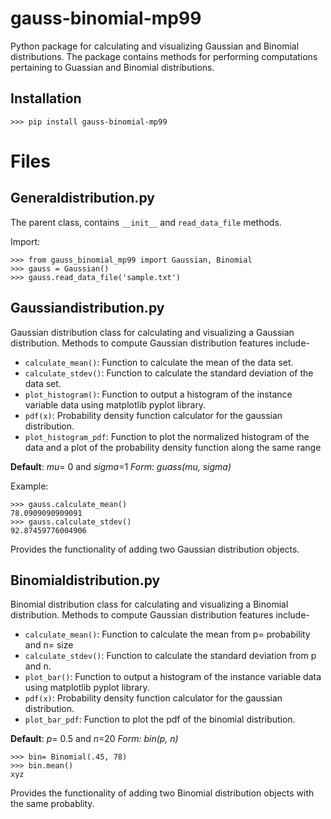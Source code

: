 # gauss-binomial-mp99
Python package for calculating and visualizing Gaussian and Binomial distributions.
The package contains methods for performing computations pertaining to Guassian and Binomial distributions.

## Installation

```
>>> pip install gauss-binomial-mp99
```

# Files

## Generaldistribution.py
The parent class, contains `__init__` and `read_data_file` methods.

Import:
```
>>> from gauss_binomial_mp99 import Gaussian, Binomial
>>> gauss = Gaussian()
>>> gauss.read_data_file('sample.txt') 
```

## Gaussiandistribution.py
Gaussian distribution class for calculating and visualizing a Gaussian distribution. Methods to compute Gaussian distribution features include- 

* `calculate_mean()`: Function to calculate the mean of the data set.
* `calculate_stdev()`: Function to calculate the standard deviation of the data set.
* `plot_histogram()`: Function to output a histogram of the instance variable data using matplotlib pyplot library.
* `pdf(x)`: Probability density function calculator for the gaussian distribution.
* `plot_histogram_pdf`: Function to plot the normalized histogram of the data and a plot of the probability density function along the same range

**Default**: *mu*= 0 and *sigma*=1
*Form: guass(mu, sigma)*

Example:
```
>>> gauss.calculate_mean()
78.0909090909091
>>> gauss.calculate_stdev()
92.87459776004906
```


Provides the functionality of adding two Gaussian distribution objects.


## Binomialdistribution.py
Binomial distribution class for calculating and visualizing a Binomial distribution. Methods to compute Gaussian distribution features include-

* `calculate_mean()`: Function to calculate the mean from p= probability and n= size
* `calculate_stdev()`: Function to calculate the standard deviation from p and n.
* `plot_bar()`: Function to output a histogram of the instance variable data using matplotlib pyplot library.
* `pdf(x)`: Probability density function calculator for the gaussian distribution. 
* `plot_bar_pdf`: Function to plot the pdf of the binomial distribution.

**Default**: *p*= 0.5 and *n*=20
*Form: bin(p, n)*

```
>>> bin= Binomial(.45, 78)
>>> bin.mean()
xyz
```

Provides the functionality of adding two Binomial distribution objects with the same probablity.

